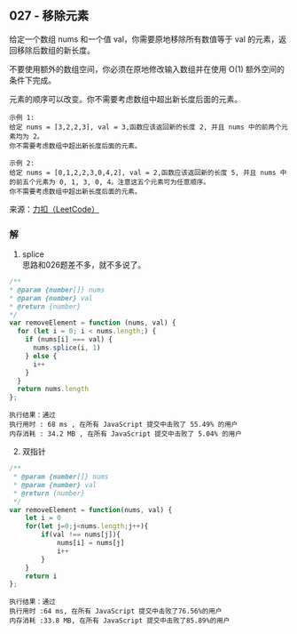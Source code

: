 ## 027 - 移除元素
给定一个数组 nums 和一个值 val，你需要原地移除所有数值等于 val 的元素，返回移除后数组的新长度。

不要使用额外的数组空间，你必须在原地修改输入数组并在使用 O(1) 额外空间的条件下完成。

元素的顺序可以改变。你不需要考虑数组中超出新长度后面的元素。
```
示例 1:
给定 nums = [3,2,2,3], val = 3,函数应该返回新的长度 2, 并且 nums 中的前两个元素均为 2。
你不需要考虑数组中超出新长度后面的元素。
```
```
示例 2:
给定 nums = [0,1,2,2,3,0,4,2], val = 2,函数应该返回新的长度 5, 并且 nums 中的前五个元素为 0, 1, 3, 0, 4。注意这五个元素可为任意顺序。
你不需要考虑数组中超出新长度后面的元素。
```

来源：[力扣（LeetCode）](https://leetcode-cn.com/problems/remove-element)

### 解
1. splice  
思路和026题差不多，就不多说了。
```js
/**
* @param {number[]} nums
* @param {number} val
* @return {number}
*/
var removeElement = function (nums, val) {
  for (let i = 0; i < nums.length;) {
    if (nums[i] === val) {
      nums.splice(i, 1)
    } else {
      i++
    }
  }
  return nums.length
};
```

```
执行结果：通过
执行用时 : 68 ms , 在所有 JavaScript 提交中击败了 55.49% 的用户
内存消耗 : 34.2 MB , 在所有 JavaScript 提交中击败了 5.04% 的用户
```

2. 双指针
```js
/**
 * @param {number[]} nums
 * @param {number} val
 * @return {number}
 */
var removeElement = function(nums, val) {
    let i = 0
    for(let j=0;j<nums.length;j++){
        if(val !== nums[j]){
            nums[i] = nums[j]
            i++
        }
    }
    return i
};
```
```
执行结果：通过
执行用时 :64 ms, 在所有 JavaScript 提交中击败了76.56%的用户
内存消耗 :33.8 MB, 在所有 JavaScript 提交中击败了85.89%的用户
```